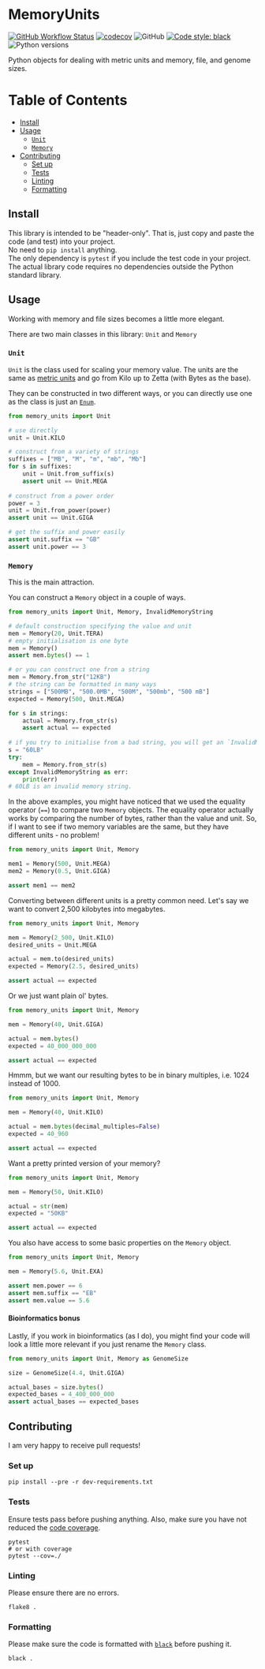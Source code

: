 # MemoryUnits

[![GitHub Workflow Status](https://img.shields.io/github/workflow/status/mbhall88/MemoryUnits/Python_package)](https://github.com/mbhall88/MemoryUnits/actions)
[![codecov](https://codecov.io/gh/mbhall88/MemoryUnits/branch/master/graph/badge.svg)](https://codecov.io/gh/mbhall88/MemoryUnits)
![GitHub](https://img.shields.io/github/license/mbhall88/MemoryUnits)
[![Code style: black](https://img.shields.io/badge/code%20style-black-000000.svg)](https://github.com/psf/black)
![Python versions](https://img.shields.io/badge/Python%20versions-3.6|3.7|3.8-blue)

Python objects for dealing with metric units and memory, file, and genome sizes.


[TOC]:#

# Table of Contents
- [Install](#install)
- [Usage](#usage)
  - [`Unit`](#unit)
  - [`Memory`](#memory)
- [Contributing](#contributing)
  - [Set up](#set-up)
  - [Tests](#tests)
  - [Linting](#linting)
  - [Formatting](#formatting)


## Install

This library is intended to be "header-only". That is, just copy and paste the code (and
test) into your project.  
No need to `pip install` anything.  
The only dependency is `pytest` if you include the test code in your project. The actual
library code requires no dependencies outside the Python standard library.

## Usage

Working with memory and file sizes becomes a little more elegant.

There are two main classes in this library: `Unit` and `Memory`

### `Unit`

`Unit` is the class used for scaling your memory value. The units are the same as
[metric units][metric] and go from Kilo up to Zetta (with Bytes as the base).

They can be constructed in two different ways, or you can directly use one as the class
is just an [`Enum`][enum].

```python
from memory_units import Unit

# use directly
unit = Unit.KILO

# construct from a variety of strings
suffixes = ["MB", "M", "m", "mb", "Mb"]
for s in suffixes:
    unit = Unit.from_suffix(s)
    assert unit == Unit.MEGA
    
# construct from a power order
power = 3
unit = Unit.from_power(power)
assert unit == Unit.GIGA

# get the suffix and power easily
assert unit.suffix == "GB"
assert unit.power == 3
```

### `Memory`

This is the main attraction.

You can construct a `Memory` object in a couple of ways.

```python
from memory_units import Unit, Memory, InvalidMemoryString

# default construction specifying the value and unit
mem = Memory(20, Unit.TERA)
# empty initialisation is one byte
mem = Memory()
assert mem.bytes() == 1

# or you can construct one from a string
mem = Memory.from_str("12KB")
# the string can be formatted in many ways
strings = ["500MB", "500.0MB", "500M", "500mb", "500 mB"]
expected = Memory(500, Unit.MEGA)

for s in strings:
    actual = Memory.from_str(s)
    assert actual == expected
    
# if you try to initialise from a bad string, you will get an `InvalidMemoryString` exception.
s = "60LB"
try:
    mem = Memory.from_str(s)
except InvalidMemoryString as err:
    print(err)
# 60LB is an invalid memory string.
```

In the above examples, you might have noticed that we used the equality operator (`==`)
to compare two `Memory` objects. The equality operator actually works by comparing the
number of bytes, rather than the value and unit. So, if I want to see if two memory
variables are the same, but they have different units - no problem!

```python
from memory_units import Unit, Memory

mem1 = Memory(500, Unit.MEGA)
mem2 = Memory(0.5, Unit.GIGA)

assert mem1 == mem2
```

Converting between different units is a pretty common need. Let's say we want to convert
2,500 kilobytes into megabytes.

```python
from memory_units import Unit, Memory

mem = Memory(2_500, Unit.KILO)
desired_units = Unit.MEGA

actual = mem.to(desired_units)
expected = Memory(2.5, desired_units)

assert actual == expected
```

Or we just want plain ol' bytes.

```python
from memory_units import Unit, Memory

mem = Memory(40, Unit.GIGA)

actual = mem.bytes()
expected = 40_000_000_000

assert actual == expected
```

Hmmm, but we want our resulting bytes to be in binary multiples, i.e. 1024 instead of
1000\.

```python
from memory_units import Unit, Memory

mem = Memory(40, Unit.KILO)

actual = mem.bytes(decimal_multiples=False)
expected = 40_960

assert actual == expected
```

Want a pretty printed version of your memory?

```python
from memory_units import Unit, Memory

mem = Memory(50, Unit.KILO)

actual = str(mem)
expected = "50KB"

assert actual == expected
```

You also have access to some basic properties on the `Memory` object.

```python
from memory_units import Unit, Memory

mem = Memory(5.6, Unit.EXA)

assert mem.power == 6
assert mem.suffix == "EB"
assert mem.value == 5.6
```

#### Bioinformatics bonus

Lastly, if you work in bioinformatics (as I do), you might find your code will look a
little more relevant if you just rename the `Memory` class.

```python
from memory_units import Unit, Memory as GenomeSize

size = GenomeSize(4.4, Unit.GIGA)

actual_bases = size.bytes()
expected_bases = 4_400_000_000
assert actual_bases == expected_bases
```

## Contributing

I am very happy to receive pull requests!

### Set up

```shell
pip install --pre -r dev-requirements.txt
```

### Tests

Ensure tests pass before pushing anything. Also, make sure you have not reduced the
[code coverage][codecov].

```shell
pytest
# or with coverage
pytest --cov=./
```

### Linting

Please ensure there are no errors.

```shell
flake8 .
```

### Formatting

Please make sure the code is formatted with [`black`][black] before pushing it.

```shell
black .
```

<!--References-->
[metric]: https://en.wikipedia.org/wiki/Metric_prefix
[enum]: https://docs.python.org/3/library/enum.html
[codecov]: https://codecov.io/gh/mbhall88/MemoryUnits
[black]: https://github.com/psf/black

